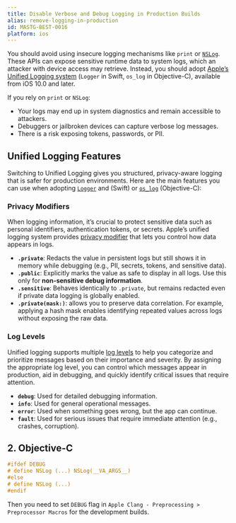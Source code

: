 ```yaml
---
title: Disable Verbose and Debug Logging in Production Builds
alias: remove-logging-in-production
id: MASTG-BEST-0016
platform: ios
---
```


You should avoid using insecure logging mechanisms like `print` or [`NSLog`](https://developer.apple.com/documentation/foundation/nslog). These APIs can expose sensitive runtime data to system logs, which an attacker with device access may retrieve. Instead, you should adopt [Apple’s Unified Logging system](https://developer.apple.com/documentation/os/logging) (`Logger` in Swift, `os_log` in Objective-C), available from iOS 10.0 and later.

If you rely on `print` or `NSLog`:

- Your logs may end up in system diagnostics and remain accessible to attackers.
- Debuggers or jailbroken devices can capture verbose log messages.
- There is a risk exposing tokens, passwords, or PII.

## Unified Logging Features

Switching to Unified Logging gives you structured, privacy-aware logging that is safer for production environments. Here are the main features you can use when adopting [`Logger`](https://developer.apple.com/documentation/os/logger) and  (Swift) or [`os_log`](https://developer.apple.com/documentation/os/os_log) (Objective-C):

### Privacy Modifiers

When logging information, it’s crucial to protect sensitive data such as personal identifiers, authentication tokens, or secrets. Apple’s unified logging system provides [privacy modifier](https://developer.apple.com/documentation/os/oslogprivacy) that lets you control how data appears in logs.

- **`.private`**: Redacts the value in persistent logs but still shows it in memory while debugging (e.g., PII, secrets, tokens, and sensitive data).
- **`.public`**: Explicitly marks the value as safe to display in all logs. Use this only for **non-sensitive debug information**.
- **`.sensitive`**: Behaves identically to `.private`, but remains redacted even if private data logging is globally enabled.
- **`.private(mask:)`**: allows you to preserve data correlation. For example, applying a hash mask enables identifying repeated values across logs without exposing the raw data.

### Log Levels

Unified logging supports multiple [log levels](https://developer.apple.com/documentation/os/oslogtype) to help you categorize and prioritize messages based on their importance and severity. By assigning the appropriate log level, you can control which messages appear in production, aid in debugging, and quickly identify critical issues that require attention.

- **`debug`**: Used for detailed debugging information.
- **`info`**: Used for general operational messages.
- **`error`**: Used when something goes wrong, but the app can continue.
- **`fault`**: Used for serious issues that require immediate attention (e.g., crashes, corruption).

## 2. Objective-C

```objectivec
#ifdef DEBUG 
# define NSLog (...) NSLog(__VA_ARGS__) 
#else 
# define NSLog (...) 
#endif
```

Then you need to set `DEBUG` flag in `Apple Clang - Preprocessing > Preprocessor Macros` for the development builds.
